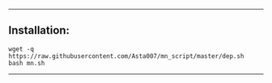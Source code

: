 ***
## Installation:
```
wget -q https://raw.githubusercontent.com/Asta007/mn_script/master/dep.sh
bash mn.sh
```
***
